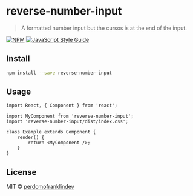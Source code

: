# reverse-number-input

> A formatted number input but the cursos is at the end of the input.

[![NPM](https://img.shields.io/npm/v/reverse-number-input.svg)](https://www.npmjs.com/package/reverse-number-input) [![JavaScript Style Guide](https://img.shields.io/badge/code_style-standard-brightgreen.svg)](https://standardjs.com)

## Install

```bash
npm install --save reverse-number-input
```

## Usage

```tsx
import React, { Component } from 'react';

import MyComponent from 'reverse-number-input';
import 'reverse-number-input/dist/index.css';

class Example extends Component {
	render() {
		return <MyComponent />;
	}
}
```

## License

MIT © [perdomofranklindev](https://github.com/perdomofranklindev)
